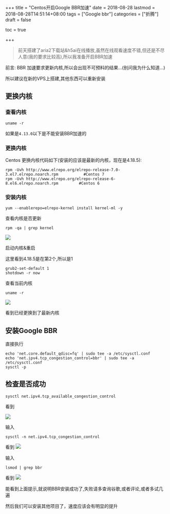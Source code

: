 +++
title = "Centos开启Google BBR加速"
date = 2018-08-28
lastmod = 2018-08-28T14:51:14+08:00
tags = ["Google bbr"]
categories = ["折腾"]
draft = false

toc = true

+++

> 前天搭建了aria2下载站&h5ai在线播放,虽然在线观看速度不错,但还是不尽人意(我的要求比较高),所以我准备开启BBR加速

<!--more-->

前言:
BBR 加速要求更新内核,所以会出现不可预料的结果...(别问我为什么知道...)

所以建议在新的VPS上搭建,其他东西可以重新安装

## 更换内核

### 查看内核
```
uname -r
```

如果是`4.13.0`以下是不能安装BBR加速的
### 更换内核

Centos 更换内核代码如下(安装的应该是最新的内核，现在是4.18.5):
```
rpm -Uvh http://www.elrepo.org/elrepo-release-7.0-3.el7.elrepo.noarch.rpm           #Centos 7
rpm -Uvh http://www.elrepo.org/elrepo-release-6-8.el6.elrepo.noarch.rpm         #Centos 6
```
### 安装内核
```
yum --enablerepo=elrepo-kernel install kernel-ml -y
```
查看内核是否更新
```
rpm -qa | grep kernel
```
![](https://graph-bed-1256708472.cos.ap-chengdu.myqcloud.com/20180828202351.png)

启动内核&重启

这里看到4.18.5是在第2个,所以是1

```
grub2-set-default 1
shotdown -r now
```
查看当前内核
```
uname -r
```
![](https://graph-bed-1256708472.cos.ap-chengdu.myqcloud.com/20180828202824.png)

看到已经更换到了最新内核

## 安装Google BBR
直接执行
```
echo 'net.core.default_qdisc=fq' | sudo tee -a /etc/sysctl.conf
echo 'net.ipv4.tcp_congestion_control=bbr' | sudo tee -a /etc/sysctl.conf
sysctl -p
```
## 检查是否成功
```
sysctl net.ipv4.tcp_available_congestion_control
```
看到

![](https://graph-bed-1256708472.cos.ap-chengdu.myqcloud.com/20180828203126.png)

输入
```
sysctl -n net.ipv4.tcp_congestion_control
```
看到
![](https://graph-bed-1256708472.cos.ap-chengdu.myqcloud.com/20180828203247.png)

输入
```
lsmod | grep bbr
```
看到
![](https://graph-bed-1256708472.cos.ap-chengdu.myqcloud.com/20180828203326.png)

能看到上面提示,就说明BBR安装成功了,失败请多查询谷歌,或者评论,或者多试几遍

然后我们可以安装其他项目了，速度应该会有明显的提升
